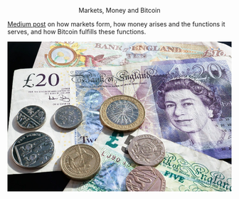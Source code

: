 <center> <p id="title">Markets, Money and Bitcoin</p> </center>

[Medium post](https://medium.com/@jordanmmck/markets-money-bitcoin-96e5539bceef) on how markets form, how money arises and the functions it serves, and how Bitcoin fulfills these functions.

[![Post](/public/images/money.jpg)](https://medium.com/@jordanmmck/markets-money-bitcoin-96e5539bceef)
